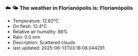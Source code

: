 ### ☁️ 🌤️  The weather in Florianópolis is: Florianópolis

- Temperature: 12.82°C
- On flesh: 12.4°C
- Relative air humidity: 86%
- Rain: 0.0 mm
- Description: Scattered clouds
- last updated: 2025-06-13T03:16:08.044291
